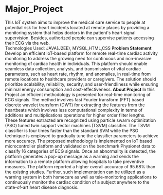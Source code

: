 # Major_Project
This IoT system aims to improve the medical care service to people at potential risk for heart incidents located at remote places by providing a monitoring 
system that helps doctors in the patient's heart signal supervision. Besides, authorized people can supervise patients accessing their ECG via the web.  
Technologies Used: JAVA(J2EE), MYSQL,HTML,CSS
**Problem Statement**
Develop an efficient IoT-based platform for remote real-time cardiac activity monitoring to address the growing need for continuous and non-invasive monitoring of cardiac health in individuals. This platform should enable seamless data collection, analysis, and transmission of vital cardiac parameters, such as heart rate, rhythm, and anomalies, in real-time from remote locations to healthcare providers or caregivers. The solution should prioritize scalability, reliability, security, and user-friendliness while ensuring minimal energy consumption and cost-effectiveness.
**About Project**
In this Project an efficient methodology is presented for real-time monitoring of ECG signals. The method involves fast Fourier transform (FFT) based discrete wavelet transform (DWT) for extracting the features from the heartbeats which involves less computational complexity in terms of additions and multiplications operations for higher order filter lengths. These features extracted are recognized using particle swarm optimization (PSO) tuned twin support vector machines (TSVM) classifier. The TSVM classifier is four times faster than the standard SVM while the PSO technique is employed to gradually tune the classifier parameters to achieve more accuracy. The proposed methodology is implemented on IoT based microcontroller platform and validated on the benchmark Physionet data to classify 16 categories of ECG signals. Once an abnormality is detected, the platform generates a pop-up message as a warning and sends the information to a remote platform allowing hospitals to take preventive measures. The platform reported a higher overall accuracy of 95.68% than the existing studies. Further, such implementation can be utilized as a warning system in both homecare as well as tele-monitoring applications to continuously monitor the cardiac condition of a subject anywhere to the state-of-art heart disease diagnosis.


